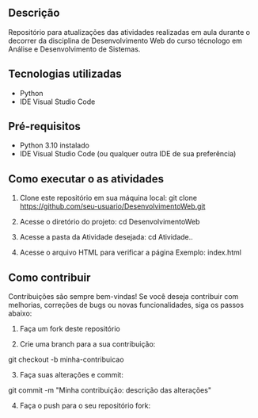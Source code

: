 ## Descrição

Repositório para atualizações das atividades realizadas em aula durante o decorrer da disciplina de Desenvolvimento Web do curso técnologo em Análise e Desenvolvimento de Sistemas.

## Tecnologias utilizadas

- Python
- IDE Visual Studio Code

## Pré-requisitos

- Python 3.10 instalado
- IDE Visual Studio Code (ou qualquer outra IDE de sua preferência)

## Como executar o as atividades

1. Clone este repositório em sua máquina local:
  git clone https://github.com/seu-usuario/DesenvolvimentoWeb.git

2. Acesse o diretório do projeto:
  cd DesenvolvimentoWeb

3. Acesse a pasta da Atividade desejada:
  cd Atividade..

5. Acesse o arquivo HTML para verificar a página
   Exemplo: index.html

## Como contribuir

Contribuições são sempre bem-vindas! Se você deseja contribuir com melhorias, correções de bugs ou novas funcionalidades, siga os passos abaixo:

1. Faça um fork deste repositório

2. Crie uma branch para a sua contribuição:

  git checkout -b minha-contribuicao

3. Faça suas alterações e commit:

  git commit -m "Minha contribuição: descrição das alterações"

4. Faça o push para o seu repositório fork:
